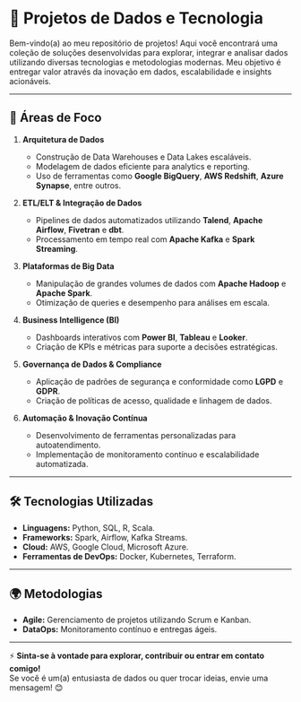 # 🚀 Projetos de Dados e Tecnologia  

Bem-vindo(a) ao meu repositório de projetos! Aqui você encontrará uma coleção de soluções desenvolvidas para explorar, integrar e analisar dados utilizando diversas tecnologias e metodologias modernas. Meu objetivo é entregar valor através da inovação em dados, escalabilidade e insights acionáveis.

---

## 🌟 Áreas de Foco

1. **Arquitetura de Dados**
   - Construção de Data Warehouses e Data Lakes escaláveis.
   - Modelagem de dados eficiente para analytics e reporting.
   - Uso de ferramentas como **Google BigQuery**, **AWS Redshift**, **Azure Synapse**, entre outros.

2. **ETL/ELT & Integração de Dados**
   - Pipelines de dados automatizados utilizando **Talend**, **Apache Airflow**, **Fivetran** e **dbt**.
   - Processamento em tempo real com **Apache Kafka** e **Spark Streaming**.

3. **Plataformas de Big Data**
   - Manipulação de grandes volumes de dados com **Apache Hadoop** e **Apache Spark**.
   - Otimização de queries e desempenho para análises em escala.

4. **Business Intelligence (BI)**
   - Dashboards interativos com **Power BI**, **Tableau** e **Looker**.
   - Criação de KPIs e métricas para suporte a decisões estratégicas.

5. **Governança de Dados & Compliance**
   - Aplicação de padrões de segurança e conformidade como **LGPD** e **GDPR**.
   - Criação de políticas de acesso, qualidade e linhagem de dados.

6. **Automação & Inovação Contínua**
   - Desenvolvimento de ferramentas personalizadas para autoatendimento.
   - Implementação de monitoramento contínuo e escalabilidade automatizada.

---

## 🛠️ Tecnologias Utilizadas

- **Linguagens:** Python, SQL, R, Scala.  
- **Frameworks:** Spark, Airflow, Kafka Streams.  
- **Cloud:** AWS, Google Cloud, Microsoft Azure.  
- **Ferramentas de DevOps:** Docker, Kubernetes, Terraform.

---

## 🌍 Metodologias

- **Agile:** Gerenciamento de projetos utilizando Scrum e Kanban.  
- **DataOps:** Monitoramento contínuo e entregas ágeis.

---

⚡ **Sinta-se à vontade para explorar, contribuir ou entrar em contato comigo!**  
Se você é um(a) entusiasta de dados ou quer trocar ideias, envie uma mensagem! 😊

